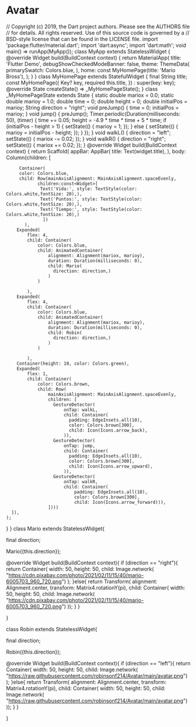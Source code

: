 # Avatar
// Copyright (c) 2019, the Dart project authors.  Please see the AUTHORS file
// for details. All rights reserved. Use of this source code is governed by a
// BSD-style license that can be found in the LICENSE file.
import 'package:flutter/material.dart';
import 'dart:async';
import 'dart:math';
void main() => runApp(MyApp());
class MyApp extends StatelessWidget {
  @override
  Widget build(BuildContext context) {
    return MaterialApp(
      title: 'Flutter Demo',
      debugShowCheckedModeBanner: false,
      theme: ThemeData(
        primarySwatch: Colors.blue,
      ),
      home: const MyHomePage(title: 'Mario Bross'),
    );
  }
}
class MyHomePage extends StatefulWidget {
  final String title;
  const MyHomePage({
    Key? key,
    required this.title,
  }) : super(key: key);
  @override
  State<MyHomePage> createState() => _MyHomePageState();
}
class _MyHomePageState extends State<MyHomePage> {
  static double mariox = 0.0;
  static double marioy = 1.0;
  double time = 0;
  double height = 0;
  double initialPos = marioy;
  String direction = "right";
  void preJump() {
    time = 0;
    initialPos = marioy;
  }
  void jump() {
    preJump();
    Timer.periodic(Duration(milliseconds: 50), (timer) {
      time += 0.05;
      height = -4.9 * time * time + 5 * time;
      if (initialPos - height > 1) {
        setState(() {
          marioy = 1;
        });
      } else {
        setState(() {
          marioy = initialPos - height;
        });
      }
    });
  }
  void walkL() {
    direction = "left";
    setState(() {
      mariox -= 0.02;
    });
  }
  void walkR() {
    direction = "right";
    setState(() {
      mariox += 0.02;
    });
  }
  @override
  Widget build(BuildContext context) {
    return Scaffold(
      appBar: AppBar(
        title: Text(widget.title),
      ),
      body: Column(children: [
        
         Container(
         color: Colors.blue,
         child: Row(mainAxisAlignment: MainAxisAlignment.spaceEvenly,
                children:const<Widget>[
                 Text('Vida:', style: TextStyle(color: Colors.white,fontSize: 20),),
                 Text('Puntos:', style: TextStyle(color: Colors.white,fontSize: 20),),
                 Text('Tiempo:', style: TextStyle(color: Colors.white,fontSize: 20),)
                  ])
           ),
        Expanded(
            flex: 4,
            child: Container(
                color: Colors.blue,
                child: AnimatedContainer(
                    alignment: Alignment(mariox, marioy),
                    duration: Duration(milliseconds: 0),
                    child: Mario(
                      direction: direction,)
                    )
                )
            
            ),
        Expanded(
            flex: 4,
            child: Container(
                color: Colors.blue,
                child: AnimatedContainer(
                    alignment: Alignment(mariox, marioy),
                    duration: Duration(milliseconds: 0),
                    child: Robin(
                      direction: direction,)
                    )
                )
            
            ),
        Container(height: 10, color: Colors.green),
        Expanded(
            flex: 1,
            child: Container(
                color: Colors.brown,
                child: Row(
                    mainAxisAlignment: MainAxisAlignment.spaceEvenly,
                    children: [
                      GestureDetector(
                          onTap: walkL,
                          child: Container(
                            padding: EdgeInsets.all(10),
                            color: Colors.brown[300],
                            child: Icon(Icons.arrow_back),
                          )),
                      GestureDetector(
                          onTap: jump,
                          child: Container(
                            padding: EdgeInsets.all(10),
                            color: Colors.brown[300],
                            child: Icon(Icons.arrow_upward),
                          )),
                      GestureDetector(
                          onTap: walkR,
                          child: Container(
                              padding: EdgeInsets.all(10),
                              color: Colors.brown[300],
                              child: Icon(Icons.arrow_forward))),
                    ])))
      ]),
    );
  }
}
class Mario extends StatelessWidget{
  
  final direction;
  
  Mario({this.direction});
  
  @override
  Widget build(BuildContext context){
    if (direction == "right"){
      return Container(
        width: 50,
        height: 50,
        child: Image.network(
                        "https://cdn.pixabay.com/photo/2021/02/11/15/40/mario-6005703_960_720.png")
      );
    }else{
      return Transform(
        alignment: Alignment.center,
        transform: Matrix4.rotationY(pi),
        child: Container(
        width: 50,
        height: 50,
        child: Image.network(
                        "https://cdn.pixabay.com/photo/2021/02/11/15/40/mario-6005703_960_720.png")
      ));
    }
  }
  
}

class Robin extends StatelessWidget{
  
  final direction;
  
  Robin({this.direction});
  
  @override
  Widget build(BuildContext context){
    if (direction == "left"){
      return Container(
        width: 50,
        height: 50,
        child: Image.network(
                        "https://raw.githubusercontent.com/robinsonf214/Avatar/main/avatar.png")
      );
    }else{
      return Transform(
        alignment: Alignment.center,
        transform: Matrix4.rotationY(pi),
        child: Container(
        width: 50,
        height: 50,
        child: Image.network(
                        "https://raw.githubusercontent.com/robinsonf214/Avatar/main/avatar.png")
      ));
    }
  }
  
}
